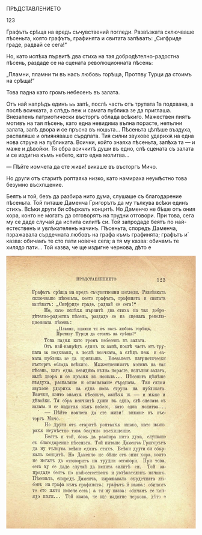 ﻿ПРѢДСТАВЛЕНИЕТО

123

Графътъ срѣща на вредъ съчувствений погледи. Развѣзката сключваше пѣсеньта, която графътъ, графинята и свитата запѣватъ: „Сигфриде граде, радвай се сега!“

Но, като испѣха първитѣ два стиха на тая добродѣтелно-радостна пѣсень, раздаде се на сцената революционната пѣсень:

„Пламни, пламни ти въ насъ любовь горѣща, Протпву Турци да стоимъ на срѣща!“

Това падна като громъ небесенъ въ залата.

Отъ най напрѣдъ единъ ьь запѣ, послѣ часть отъ трупата 1а подхвана, а послѣ всичката, а слѣдъ пеж и самата публика зе да приглаша. Внезапенъ патриотически въсторгъ облада всѣкиго. Мажествен пиятъ мотивъ на тая пѣсень, като една невидима вълна порасте, непълни залата, залѣ двора и се пръсна въ ношьта... Пѣсеньта цѣпѣше въздуха, распаляше и опияняваше сърдпата. Тия силни звухове ударихѫ на една нова струна на публиката. Всички, който знаяха пѣсеньта, запѣха та — и маже и дѣвойки. Тя сбра всичкитѣ души въ едно, слѣ сцената съ залата и се издигна къмъ небето, като една молитва...

— Пѣйте иомчета да сте живи! викаше въ въсторгъ Мичо.

Но други отъ старитѣ роптаяха низко, като намираха неумѣстно това безумно въсхпщение.

Беятъ и той, безъ да разбира нито дума, слушаше съ благодарение пѣсеньта. Той питаше Даменча Григорътъ да му тълкува всѣки единъ стихъ. Всѣки други би сбъркалъ концитѣ. Но Даменчо не бѣше отъ ония хора, конто не могатъ да отговорятъ на трудни отговори. При това, сега му се даде случай да испита силитѣ си. Той запродаде беятъ по най-естественъ и увлѣкателенъ начинъ. Пѣсеньта, споредъ Даменча, пзражавала сърдечната любовъ на графа къмъ графинята; графътъ и́ казва: обичамъ те сто пати новече сега; а тя му казва: обичамъ те хилядо пати... Той казва, че ще издигне чернова, дѣто е

![original](images/142.jpg)

